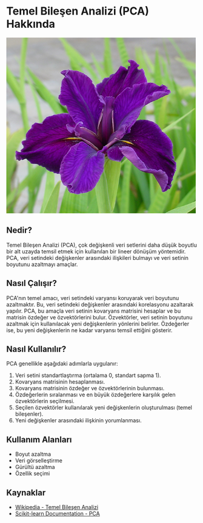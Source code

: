 # Temel Bileşen Analizi (PCA) Hakkında

![alt text](image.png)

## Nedir?

Temel Bileşen Analizi (PCA), çok değişkenli veri setlerini daha düşük boyutlu bir alt uzayda temsil etmek için kullanılan bir lineer dönüşüm yöntemidir. PCA, veri setindeki değişkenler arasındaki ilişkileri bulmayı ve veri setinin boyutunu azaltmayı amaçlar.

## Nasıl Çalışır?

PCA'nın temel amacı, veri setindeki varyansı koruyarak veri boyutunu azaltmaktır. Bu, veri setindeki değişkenler arasındaki korelasyonu azaltarak yapılır. PCA, bu amaçla veri setinin kovaryans matrisini hesaplar ve bu matrisin özdeğer ve özvektörlerini bulur. Özvektörler, veri setinin boyutunu azaltmak için kullanılacak yeni değişkenlerin yönlerini belirler. Özdeğerler ise, bu yeni değişkenlerin ne kadar varyansı temsil ettiğini gösterir.

## Nasıl Kullanılır?

PCA genellikle aşağıdaki adımlarla uygulanır:

1. Veri setini standartlaştırma (ortalama 0, standart sapma 1).
2. Kovaryans matrisinin hesaplanması.
3. Kovaryans matrisinin özdeğer ve özvektörlerinin bulunması.
4. Özdeğerlerin sıralanması ve en büyük özdeğerlere karşılık gelen özvektörlerin seçilmesi.
5. Seçilen özvektörler kullanılarak yeni değişkenlerin oluşturulması (temel bileşenler).
6. Yeni değişkenler arasındaki ilişkinin yorumlanması.

## Kullanım Alanları

- Boyut azaltma
- Veri görselleştirme
- Gürültü azaltma
- Özellik seçimi

## Kaynaklar

- [Wikipedia - Temel Bileşen Analizi](https://tr.wikipedia.org/wiki/Temel_bile%C5%9Fen_analizi)
- [Scikit-learn Documentation - PCA](https://scikit-learn.org/stable/modules/generated/sklearn.decomposition.PCA.html)


